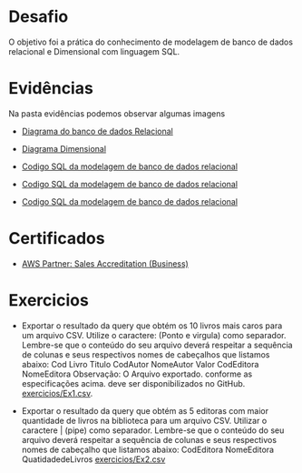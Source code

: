 # Desafio

O objetivo foi a prática do conhecimento de modelagem de banco de dados relacional e Dimensional com linguagem SQL.

</div>

# Evidências

Na pasta evidências podemos observar algumas imagens

- [Diagrama do banco de dados Relacional](https://github.com/rafaelkabata/ProgramaBolsasPB/blob/main/Sprint%202/evidencias/Diagrama_BDRelacional.png)
  
- [Diagrama Dimensional](https://github.com/rafaelkabata/ProgramaBolsasPB/blob/main/Sprint%202/evidencias/Diagrama_dimensional.png)

 - [Codigo SQL da modelagem de banco de dados relacional](https://github.com/rafaelkabata/ProgramaBolsasPB/blob/main/Sprint%202/evidencias/codigo2.png)

- [Codigo SQL da modelagem de banco de dados relacional](https://github.com/rafaelkabata/ProgramaBolsasPB/blob/main/Sprint%202/evidencias/codigo2.png)

- [Codigo SQL da modelagem de banco de dados relacional](https://github.com/rafaelkabata/ProgramaBolsasPB/blob/main/Sprint%202/evidencias/codigo3.png)


</div>

# Certificados

- [AWS Partner: Sales Accreditation (Business)](https://github.com/rafaelkabata/ProgramaBolsasPB/blob/main/Sprint%202/certificados/13660_3_5266074_1712335956_AWS%20Course%20Completion%20Certificate.pdf)

</div>

# Exercicios


- Exportar o resultado da query que obtém os 10 livros mais caros para um arquivo CSV. Utilize o caractere: (Ponto e virgula) como separador. Lembre-se que o conteúdo do seu arquivo deverá respeitar a sequência de colunas e seus respectivos nomes de cabeçalhos que listamos abaixo:
Cod Livro
Titulo
CodAutor
NomeAutor
Valor
CodEditora
NomeEditora
Observação: O Arquivo exportado. conforme as especificações acima. deve ser disponibilizados no GitHub. [exercicios/Ex1.csv](https://github.com/rafaelkabata/ProgramaBolsasPB/blob/main/Sprint%202/exercicios/Ex1.csv).

- Exportar o resultado da query que obtém as 5 editoras com maior quantidade de livros na biblioteca para um arquivo CSV. Utilizar o caractere | (pipe) como separador. Lembre-se que o conteúdo do seu arquivo deverá respeitar a sequência de colunas e seus respectivos nomes de cabeçalho que listamos abaixo:
CodEditora
NomeEditora
QuatidadedeLivros [exercicios/Ex2.csv](https://github.com/rafaelkabata/ProgramaBolsasPB/blob/main/Sprint%202/exercicios/Ex2.csv)
